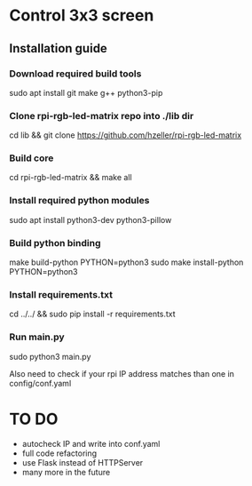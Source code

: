 # Control 3x3 screen

## Installation guide

### Download required build tools
sudo apt install git make g++ python3-pip

### Clone rpi-rgb-led-matrix repo into ./lib dir
cd lib && git clone https://github.com/hzeller/rpi-rgb-led-matrix

### Build core
cd rpi-rgb-led-matrix && make all

### Install required python modules
sudo apt install python3-dev python3-pillow

### Build python binding
make build-python PYTHON=python3
sudo make install-python PYTHON=python3

### Install requirements.txt
cd ../../ && sudo pip install -r requirements.txt

### Run main.py
sudo python3 main.py

Also need to check if your rpi IP address matches than one in config/conf.yaml

# TO DO
- autocheck IP and write into conf.yaml
- full code refactoring
- use Flask instead of HTTPServer
- many more in the future
